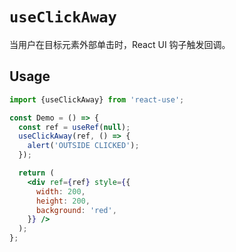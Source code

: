 # `useClickAway`

当用户在目标元素外部单击时，React UI 钩子触发回调。


## Usage

```jsx
import {useClickAway} from 'react-use';

const Demo = () => {
  const ref = useRef(null);
  useClickAway(ref, () => {
    alert('OUTSIDE CLICKED');
  });

  return (
    <div ref={ref} style={{
      width: 200,
      height: 200,
      background: 'red',
    }} />
  );
};
```
